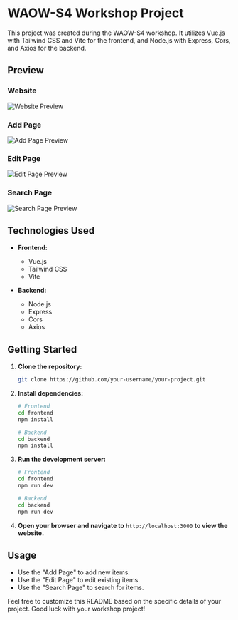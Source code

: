 # WAOW-S4 Workshop Project

This project was created during the WAOW-S4 workshop. It utilizes Vue.js with Tailwind CSS and Vite for the frontend, and Node.js with Express, Cors, and Axios for the backend.

## Preview

### Website
![Website Preview](https://iili.io/JCn1sDv.png)

### Add Page
![Add Page Preview](https://iili.io/JCn1iOJ.png)

### Edit Page
![Edit Page Preview](https://iili.io/JCn1QxR.png)

### Search Page
![Search Page Preview](https://iili.io/JCn16Hg.png)

## Technologies Used

- **Frontend:**
  - Vue.js
  - Tailwind CSS
  - Vite

- **Backend:**
  - Node.js
  - Express
  - Cors
  - Axios

## Getting Started

1. **Clone the repository:**

    ```bash
    git clone https://github.com/your-username/your-project.git
    ```

2. **Install dependencies:**

    ```bash
    # Frontend
    cd frontend
    npm install

    # Backend
    cd backend
    npm install
    ```

3. **Run the development server:**

    ```bash
    # Frontend
    cd frontend
    npm run dev

    # Backend
    cd backend
    npm run dev
    ```

4. **Open your browser and navigate to** `http://localhost:3000` **to view the website.**

## Usage

- Use the "Add Page" to add new items.
- Use the "Edit Page" to edit existing items.
- Use the "Search Page" to search for items.

Feel free to customize this README based on the specific details of your project. Good luck with your workshop project!
